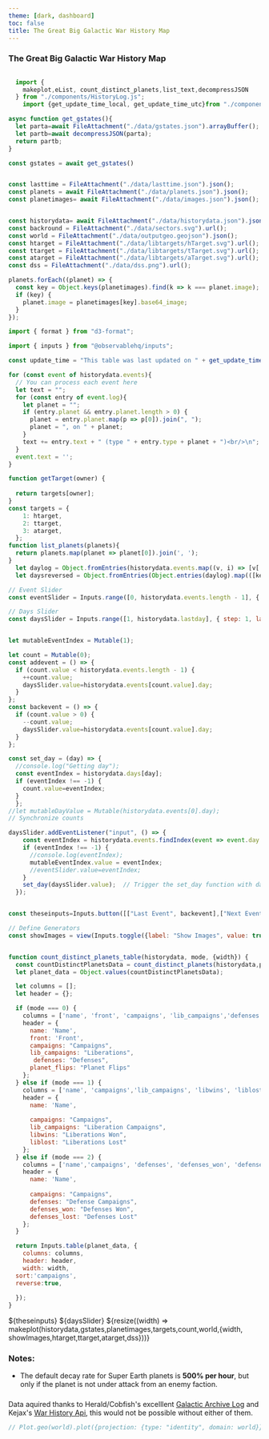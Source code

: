 ```yaml
---
theme: [dark, dashboard]
toc: false
title: The Great Big Galactic War History Map
---
```

### The Great Big Galactic War History Map



```js

  import {
    makeplot,eList, count_distinct_planets,list_text,decompressJSON
  } from "./components/HistoryLog.js";
    import {get_update_time_local, get_update_time_utc}from "./components/time_utils.js";
```

```js
async function get_gstates(){
  let parta=await FileAttachment("./data/gstates.json").arrayBuffer();
  let partb=await decompressJSON(parta);
  return partb;
}

const gstates = await get_gstates()


const lasttime = FileAttachment("./data/lasttime.json").json();
const planets = await FileAttachment("./data/planets.json").json();
const planetimages= await FileAttachment("./data/images.json").json();


const historydata= await FileAttachment("./data/historydata.json").json();
const backround = FileAttachment("./data/sectors.svg").url();
const world = FileAttachment("./data/outputgeo.geojson").json();
const htarget = FileAttachment("./data/libtargets/hTarget.svg").url();
const ttarget = FileAttachment("./data/libtargets/tTarget.svg").url();
const atarget = FileAttachment("./data/libtargets/aTarget.svg").url();
const dss = FileAttachment("./data/dss.png").url();

planets.forEach((planet) => {
  const key = Object.keys(planetimages).find(k => k === planet.image);
  if (key) {
    planet.image = planetimages[key].base64_image;
  }
});

```
```js
import { format } from "d3-format";

import { inputs } from "@observablehq/inputs";

const update_time = "This table was last updated on " + get_update_time_local(lasttime['update_time']);

for (const event of historydata.events){
  // You can process each event here
  let text = "";
  for (const entry of event.log){
    let planet = "";
    if (entry.planet && entry.planet.length > 0) {
      planet = entry.planet.map(p => p[0]).join(", ");
      planet = ", on " + planet;
    }
    text += entry.text + " (type " + entry.type + planet + ")<br/>\n";
  }
  event.text = '';
}
```

```js
function getTarget(owner) {
  
  return targets[owner];
}
const targets = {
    1: htarget,
    2: ttarget,
    3: atarget,
  };
function list_planets(planets){
  return planets.map(planet => planet[0]).join(', ');
}
  let daylog = Object.fromEntries(historydata.events.map((v, i) => [v['day'], i]));
  let daysreversed = Object.fromEntries(Object.entries(daylog).map(([key, value]) => [value, key]));

// Event Slider
const eventSlider = Inputs.range([0, historydata.events.length - 1], { step: 1, label: "Event Slider", value: 0 });

// Days Slider
const daysSlider = Inputs.range([1, historydata.lastday], { step: 1, label: "Days Slider", value: 1, width:'100%' });


let mutableEventIndex = Mutable(1);

let count = Mutable(0);
const addevent = () => {
  if (count.value < historydata.events.length - 1) {
    ++count.value;
    daysSlider.value=historydata.events[count.value].day;
  }
};
const backevent = () => {
  if (count.value > 0) {
    --count.value;
    daysSlider.value=historydata.events[count.value].day;
  }
};

const set_day = (day) => {  
  //console.log("Getting day");
  const eventIndex = historydata.days[day];
  if (eventIndex !== -1) {
    count.value=eventIndex;
  }
  };
//let mutableDayValue = Mutable(historydata.events[0].day);
// Synchronize counts

daysSlider.addEventListener("input", () => {
    const eventIndex = historydata.events.findIndex(event => event.day.toString() === daysSlider.value.toString());
    if (eventIndex !== -1) {
      //console.log(eventIndex);
      mutableEventIndex.value = eventIndex;
      //eventSlider.value=eventIndex;
    }
    set_day(daysSlider.value);  // Trigger the set_day function with daysSlider.value
  });


const theseinputs=Inputs.button([["Last Event", backevent],["Next Event", addevent]])

// Define Generators
const showImages = view(Inputs.toggle({label: "Show Images", value: true}));

```


```js

function count_distinct_planets_table(historydata, mode, {width}) {
  const countDistinctPlanetsData = count_distinct_planets(historydata,planets);
  let planet_data = Object.values(countDistinctPlanetsData);

  let columns = [];
  let header = {};

  if (mode === 0) {
    columns = ['name', 'front', 'campaigns', 'lib_campaigns','defenses', 'planet_flips'];
    header = {
      name: 'Name',
      front: 'Front',
      campaigns: "Campaigns",
      lib_campaigns: "Liberations",
       defenses: "Defenses",
      planet_flips: "Planet Flips"
    };
  } else if (mode === 1) {
    columns = ['name', 'campaigns','lib_campaigns', 'libwins', 'liblost'];
    header = {
      name: 'Name',
      
      campaigns: "Campaigns",
      lib_campaigns: "Liberation Campaigns",
      libwins: "Liberations Won",
      liblost: "Liberations Lost"
    };
  } else if (mode === 2) {
    columns = ['name','campaigns', 'defenses', 'defenses_won', 'defenses_lost'];
    header = {
      name: 'Name',
      
      campaigns: "Campaigns",
      defenses: "Defense Campaigns",
      defenses_won: "Defenses Won",
      defenses_lost: "Defenses Lost"
    };
  }

  return Inputs.table(planet_data, {
    columns: columns,
    header: header,
    width: width,
  sort:'campaigns',
  reverse:true,
    
  });
}

```

<div class="grid grid-cols-4" style="grid-auto-rows: auto;">
  <div  class="card grid-colspan-2 grid-rowspan-2">
 ${theseinputs}
  ${daysSlider}
    ${resize((width) => makeplot(historydata,gstates,planetimages,targets,count,world,{width, showImages,htarget,ttarget,atarget,dss}))}
  </div>
  
  <div class='card big grid-colspan-2' style="font-size: 1.1em;">
    <div id="Superdayview"></div>
     
  </div>
  <div id="Days" class='card big grid-colspan-2'>
    <div id="DAYVIEW"></div>
     </div>



</div>



### Notes:
* The default decay rate for Super Earth planets is **500% per hour**, but only if the planet is not under attack from an enemy faction.  





###
Data aquired thanks to Herald/Cobfish's excelllent [Galactic Archive Log](https://docs.google.com/document/d/1lvlNVU5aNPcUtPpxAsFS93P2xOJTAt-4HfKQH-IxRaA) and Kejax's [War History Api](https://github.com/helldivers-2/War-History-API), this would not be possible without either of them.

```js
// Plot.geo(world).plot({projection: {type: "identity", domain: world}})
```